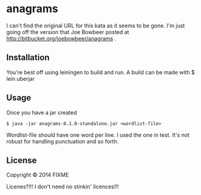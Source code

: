 # anagrams

I can't find the original URL for this kata as it seems to be gone. I'm just going off the
version that Joe Bowbeer posted at http://bitbucket.org/joebowbeer/anagrams . 

## Installation

You're best off using leiningen to build and run. A build can be made with
    $ lein uberjar

## Usage

Once you have a jar created

    $ java -jar anagrams-0.1.0-standalone.jar <wordlist-file>
    
Wordlist-file should have one word per line. I used the one in test. It's not robust for
handling punctuation and so forth.

## License

Copyright © 2014 FIXME

Licenes?!!! I don't need no stinkin' licences!!!

